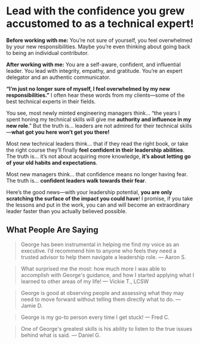 # Lead with the confidence you grew accustomed to as a technical expert!

**Before working with me:** You’re not sure of yourself, you feel overwhelmed by your new responsibilities. Maybe you’re even thinking about going back to being an individual contributor.

**After working with me:** You are a self-aware, confident, and influential leader. You lead with integrity, empathy, and gratitude. You’re an expert delegator and an authentic communicator.

**“I’m just no longer sure of myself, I feel overwhelmed by my new responsibilities.”** I often hear these words from my clients—some of the best technical experts in their fields.
        
You see, most newly minted engineering managers think… “the years I spent honing my technical skills will give me **authority and influence in my new role**.” But the truth is… leaders are not admired for their technical skills—**what got you here won’t get you there!**
        
Most new technical leaders think… that if they read the right book, or take the right course they’ll finally **feel confident in their leadership abilities**. The truth is… it’s not about acquiring more knowledge, **it’s about letting go of your old habits and expectations**.
        
Most new managers think... that confidence means no longer having fear. The truth is... **confident leaders walk towards their fear**.
        
Here’s the good news—with your leadership potential, **you are only scratching the surface of the impact you could have**! I promise, if you take the lessons and put in the work, you can and will become an extraordinary leader faster than you actually believed possible.⁠

## What People Are Saying
        
> George has been instrumental in helping me find my voice as an executive. I’d recommend him to anyone who feels they need a trusted advisor to help them navigate a leadership role. — Aaron S.
        
> What surprised me the most: how much more I was able to accomplish with George's guidance, and how I started applying what I learned to other areas of my life! — Vickie T., LCSW
        
> George is good at observing people and assessing what they may need to move forward without telling them directly what to do. — Jamie D.
        
> George is my go-to person every time I get stuck! — Fred C.
        
> One of George's greatest skills is his ability to listen to the true issues behind what is said. — Daniel G.
